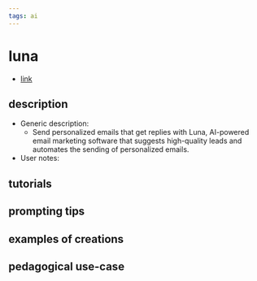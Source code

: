 ```yaml
---
tags: ai 
---
```



# luna


* [link](https://getluna.dev/?ref=ffmedia&fp_sid=aitools)

## description
* Generic description: 
    * Send personalized emails that get replies with Luna, AI-powered email marketing software that suggests high-quality leads and automates the sending of personalized emails.
* User notes:

## tutorials

## prompting tips

## examples of creations 

## pedagogical use-case 